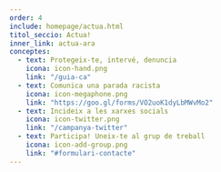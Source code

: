 ```yaml
---
order: 4
include: homepage/actua.html
titol_seccio: Actua!
inner_link: actua-ara
conceptes:
  - text: Protegeix-te, intervé, denuncia
    icona: icon-hand.png
    link: "/guia-ca"
  - text: Comunica una parada racista
    icona: icon-megaphone.png
    link: "https://goo.gl/forms/VO2uoK1dyLbMWvMo2"
  - text: Incideix a les xarxes socials
    icona: icon-twitter.png
    link: "/campanya-twitter"
  - text: Participa! Uneix-te al grup de treball
    icona: icon-add-group.png
    link: "#formulari-contacte"
---
```

